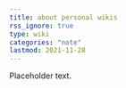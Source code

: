 ```yaml
---
title: about personal wikis
rss_ignore: true
type: wiki
categories: "note"
lastmod: 2021-11-28
---
```


Placeholder text.